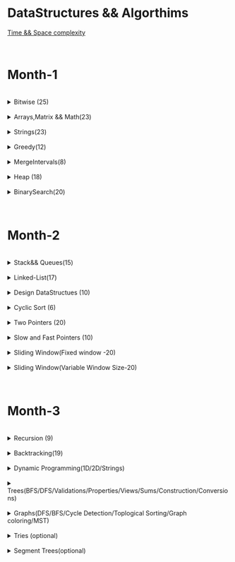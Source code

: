 DataStructures && Algorthims
============================

[Time && Space complexity](https://flexiple.com/algorithms/big-o-notation-cheat-sheet/)


<br>

<h1>Month-1</h1>


<br>
<details>
<Summary>Bitwise (25)</Summary>

S.No. | Question Name | Java Solution |
------|---------------|---------------|
1 | [Check if ith bit set or not](https://practice.geeksforgeeks.org/problems/check-whether-k-th-bit-is-set-or-not-1587115620/1) |[JAVA](./src/main/java/Bitwise/BitSetOrNot.java)|
2 | [Number of 1 bits](https://leetcode.com/problems/number-of-1-bits/) |[JAVA](./src/main/java/Bitwise/NumberOfSetBits.java)|
3 | [Counting Bits](https://leetcode.com/problems/counting-bits/) |[JAVA](./src/main/java/Bitwise/CountingBits.java)|
4 | [Reverse Bits](https://leetcode.com/problems/reverse-bits/) |[JAVA](./src/main/java/Bitwise/ReverseBits.java)|
5 | [say N is odd/even](https://practice.geeksforgeeks.org/problems/odd-or-even3618/1) |[JAVA](./src/main/java/Bitwise/EvenOrOdd.java)|
6 | [Swap all odd and even bits](https://practice.geeksforgeeks.org/problems/swap-all-odd-and-even-bits-1587115621/1) |[JAVA](./src/main/java/Bitwise/PowerSet.java)|
7 | [Longest Consecutive 1’s)](https://practice.geeksforgeeks.org/problems/longest-consecutive-1s-1587115620/1) |[JAVA](./src/main/java/Bitwise/PowerSet.java)|
8 | [Sparse Number](https://practice.geeksforgeeks.org/problems/number-is-sparse-or-not-1587115620/1) |[JAVA](./src/main/java/Bitwise/PowerSet.java)|
9 | [Extract/Set/Clear/Remove](https://www.geeksforgeeks.org/set-clear-and-toggle-a-given-bit-of-a-number-in-c/) |[JAVA](./src/main/java/Bitwise/)|
10 | [Check if a no is a power of 2](https://practice.geeksforgeeks.org/problems/power-of-2-1587115620/1) |[JAVA](./src/main/java/Bitwise/PowerOf2OrNot.java)|
11 | [Copy set bits in a range ](https://www.geeksforgeeks.org/copy-set-bits-in-a-range/) |[JAVA](https://www.geeksforgeeks.org/copy-set-bits-in-a-range)|
12 | [Complement of base 10 number ](https://leetcode.com/problems/complement-of-base-10-integer) |[JAVA](./src/main/java/Bitwise/DecimalToBinaryConversion.java)|
13 | [bit difference ](https://leetcode.com/problems/convert-a-number-to-hexadecimal/) |[JAVA](./src/main/java/Bitwise/DecimalToBinaryConversion.java)|
14 | [Print Xor of 1 to N and Range](https://practice.geeksforgeeks.org/problems/xor-of-a-given-range/1) |[JAVA](./src/main/java/Bitwise/XOR_Range.java)|
15 | [Bitwise AND of Numbers Range](https://leetcode.com/problems/bitwise-and-of-numbers-range/) |[JAVA](./src/main/java/Bitwise/BitwiseANDRange.java)|
16 | [Divide two integers ](https://leetcode.com/problems/divide-two-integers/) |[JAVA](./src/main/java/Bitwise/DecimalToBinaryConversion.java)|
17 | [square of no without using ](https://leetcode.com/problems/convert-a-number-to-hexadecimal/) |[JAVA](./src/main/java/Bitwise/DecimalToBinaryConversion.java)|
18 | [Decimal to Binary ](https://practice.geeksforgeeks.org/problems/decimal-to-binary-1587115620/1) |[JAVA](./src/main/java/Bitwise/DecimalToBinaryConversion.java)|
19 | [Binary to Decimal](https://practice.geeksforgeeks.org/problems/binary-number-to-decimal-number3525/1) |[JAVA](./src/main/java/Bitwise/BinaryToDecimalConversion.java)|
20 | [Convert a number to hexadecimal ](https://leetcode.com/problems/convert-a-number-to-hexadecimal/) |[JAVA](./src/main/java/Bitwise/DecimalToBinaryConversion.java)|
21 | [Add Binary](https://leetcode.com/problems/add-binary/) |[JAVA](./src/main/java/Bitwise/AddBinary.java)|
22 | [Sum of Two Integers](https://leetcode.com/problems/sum-of-two-integers/) |[JAVA](./src/main/java/Bitwise/SumOfTwoIntegers.java)|
23 | [Single Number](https://leetcode.com/problems/single-number/) |[JAVA](./src/main/java/Bitwise/SingleNumber_I.java)|
24 | [Single Number II](https://leetcode.com/problems/single-number-ii/) |[JAVA](./src/main/java/Bitwise/SingleNumber_I.java)|
25 | [Single Number III](https://leetcode.com/problems/single-number-iii) |[JAVA](./src/main/java/Bitwise/TwoUniqueNumbers.java)|
26 | [Swap 2 nos without using third variable](https://practice.geeksforgeeks.org/problems/swap-two-numbers3844/1) |[JAVA](./src/main/java/Bitwise/Swap2Numbers.java)|
27 | [Missing Numbers](https://leetcode.com/problems/missing-number/) |[JAVA](./src/main/java/Bitwise/MissingNumberXor.java)|
28 | [Subsets(power set)](https://practice.geeksforgeeks.org/problems/power-set4302/1) |[JAVA](./src/main/java/Bitwise/PowerSet.java)|
29 | [Maximum subset XOR](https://practice.geeksforgeeks.org/problems/maximum-subset-xor/1) |[JAVA](./src/main/java/Bitwise/PowerSet.java)|
</details>





<br>
<details>
<Summary>Arrays,Matrix && Math(23)</Summary>

S.No. | Question Name | Java Solution |
------|---------------|---------------|
1 | [Rotate Image](https://leetcode.com/problems/max-points-on-a-line/) |[JAVA]()|
2 | [Set Matrix to Zero](https://leetcode.com/problems/max-points-on-a-line/) |[JAVA]()|
3 | [Spiral Matrix I & II](https://leetcode.com/problems/max-points-on-a-line/) |[JAVA]()|
4 | [Game of Life](https://leetcode.com/problems/game-of-life/) |[JAVA]()|
5 | [Palindrome Number](https://leetcode.com/problems/palindrome-number/) |[JAVA]()|
6 | [Longest Palindrome](https://leetcode.com/problems/longest-palindrome/) |[JAVA]()|
7 | [Longest Consecutive sequence](https://leetcode.com/problems/longest-consecutive-sequence/) |[JAVA]()|
8 |[Product of Array-exceptSelf(PrefixSum)](https://leetcode.com/problems/product-of-array-except-self/) |[JAVA](./src/main/java/BinarySearch/)|
9 | [Majority Element I & II](https://leetcode.com/problems/majority-element/) |[JAVA]()|
10 | [Contains duplicate](https://leetcode.com/problems/contains-duplicate/) |[JAVA]()|
11 | [Plus One](https://leetcode.com/problems/plus-one/) |[JAVA]()|
12 | [Factorial Trailing Zeros](https://leetcode.com/problems/factorial-trailing-zeroes/) |[JAVA]()|
13 | [Max points on a line](https://leetcode.com/problems/max-points-on-a-line/) |[JAVA]()|
14 | [Fraction to recurring decimal](https://leetcode.com/problems/fraction-to-recurring-decimal/) |[JAVA]()|
15 | [Logger Rate Limiter](https://leetcode.com/problems/logger-rate-limiter/) |[JAVA]()|
16 | [Ugly Number - prime factors](https://leetcode.com/problems/ugly-number/) |[JAVA]()|
17 | [Count primes](https://leetcode.com/problems/count-primes/) |[JAVA]()|
18 | [GCD/LCM](https://leetcode.com/problems/logger-rate-limiter/) |[JAVA]()|
19 | [Pascals Triangle](https://leetcode.com/problems/pascals-triangle/) |[JAVA]()|
20 | [Integer to Roman](https://leetcode.com/problems/integer-to-roman/) |[JAVA]()|
21 | [Roman To Integer](https://leetcode.com/problems/roman-to-integer/) |[JAVA]()|
22 | [Excel sheet column title](https://leetcode.com/problems/roman-to-integer/) |[JAVA]()|
23 | [Excel Sheet column number](https://leetcode.com/problems/roman-to-integer/) |[JAVA]()|
</details>




<br>
<details>
<Summary>Strings(23)</Summary>

S.No. | Question Name | Java Solution |
------|---------------|---------------|
1 | [Valid Anagram](https://leetcode.com/problems/valid-anagram/) |[JAVA](./src/main/java/Strings/ValidAnagram.java)|
2 | [Group Anagrams](https://leetcode.com/problems/group-anagrams/) |[JAVA](./src/main/java/Strings/)|
3 | [Valid Palindrome](https://leetcode.com/problems/valid-palindrome/) |[JAVA](./src/main/java/Strings/ValidPalindrome.java)|
4 | [Valid Palindrome II](https://leetcode.com/problems/valid-palindrome-ii/) |[JAVA](./src/main/java/Strings/ValidPalindromeII.java)|
5 | [minimum-insertion-steps-to-make-a-string-palindrome](https://leetcode.com/problems/minimum-insertion-steps-to-make-a-string-palindrome) |[JAVA](./src/main/java/Strings/MinInsertions.java)|
6 | [longest-palindromic-substring](https://leetcode.com/problems/longest-palindromic-substring) |[JAVA](./src/main/java/Strings/LongestPalindromicSubstring.java)|
7 | [Isomorphic Strings](https://leetcode.com/problems/isomorphic-strings/) |[JAVA](./src/main/java/Strings/Isomorphic.java)|
8 | [Ransom Note](https://leetcode.com/problems/ransom-note/) |[JAVA](./src/main/java/Strings/RansomNote.java)|
9 | [Longest common prefix](https://leetcode.com/problems/longest-common-prefix/) |[JAVA](./src/main/java/Strings/LongestCommonPrefix.java)|
10 | [Zig Zag conversion](https://leetcode.com/problems/zigzag-conversion/) |[JAVA](./src/main/java/Strings/ZigZagConversion.java)|
11 | [Length of Last Word](https://leetcode.com/problems/length-of-last-word/) |[JAVA](./src/main/java/Strings/LengthOfLastWord.java)|
12 | [Reverse words in a string](https://leetcode.com/problems/reverse-words-in-a-string/) |[JAVA](./src/main/java/Strings/ReverseWordsInAString.java)|
13 | [Compare version numbers](https://leetcode.com/problems/compare-version-numbers/) |[JAVA](./src/main/java/Strings/CompareVersionNumbers.java)|
14 | [Validate IP Address](https://leetcode.com/problems/validate-ip-address) |[JAVA](./src/main/java/Strings/ValidateIPAddress.java)|
15 | [Count and Say](https://leetcode.com/problems/count-and-say/) |[JAVA](./src/main/java/Strings/CountAndSay.java)|
16 | [Encode & Decode Strings](https://leetcode.com/problems/encode-and-decode-strings/) |[JAVA](./src/main/java/Strings/EncodeAndDecodeStrings.java)|
17 | [Text Justification](https://leetcode.com/problems/text-justification/) |[JAVA](./src/main/java/Strings/TextJustification.java)|
18 | [Find the index of the first occurence in a string(atoI - kmp)](https://leetcode.com/problems/find-the-index-of-the-first-occurrence-in-a-string/) |[JAVA](./src/main/java/Strings/AtoIKMP.java)|
19 | [String Compression](https://leetcode.com/problems/string-compression) |[JAVA](./src/main/java/Strings/TextJustification.java)|
20 | [Kids with greatest number of candies](https://leetcode.com/problems/kids-with-the-greatest-number-of-candies) |[JAVA](./src/main/java/Strings/TextJustification.java)|
21 | [Can place flowers](https://leetcode.com/problems/can-place-flowers) |[JAVA](./src/main/java/Strings/TextJustification.java)|
22 | [GCD of strings](https://leetcode.com/problems/greatest-common-divisor-of-strings) |[JAVA](./src/main/java/Strings/TextJustification.java)|
23 | [Reverse words in a String](https://leetcode.com/problems/reverse-words-in-a-string/) |[JAVA](./src/main/java/TwoPointers/ReverseWordsInAString.java)|
</details>









<br>
<details>
<Summary>Greedy(12)</Summary>

S.No. | Question Name | Java Solution |
------|---------------|---------------|
1 |[Largest-Number](https://leetcode.com/problems/largest-number/) |[JAVA](./src/main/java/Greedy/LargestFromArray.java)|
2 |[Gas Station](https://leetcode.com/problems/gas-station/) |[JAVA](./src/main/java/Greedy/GasStationOrCircularTour.java)|
3 |[Boats to save people](https://leetcode.com/problems/boats-to-save-people/) |[JAVA](./src/main/java/Greedy/MinimumNoOfBoatsToSavePeople.java)|
4 |[Minimum platforms](https://practice.geeksforgeeks.org/problems/minimum-platforms-1587115620/1) |[JAVA](./src/main/java/Greedy/MinimumNoOfPlatformsRequired.java)|
5 |[Minimum no of refueling shops](https://leetcode.com/problems/minimum-number-of-refueling-stops/) |[JAVA](./src/main/java/Greedy/MinimumNoOfRefuelingStops.java)|
6 |[Jump Game](https://leetcode.com/problems/jump-game/) |[JAVA](./src/main/java/Greedy/JumpGame.java)|
7 |[Two-City-scheduling](https://leetcode.com/problems/two-city-scheduling/) |[JAVA](./src/main/java/Greedy/TwoCitySchedulingInterview.java)|
8 |[Find the celebrity](https://www.youtube.com/watch?v=LZJBZEnoYLQ) |[JAVA](./src/main/java/Greedy/FindTheCelebrity.java)|
9 |[distribute-candies](https://leetcode.com/problems/distribute-candies/) |[JAVA](./src/main/java/Greedy/DistributeCandies.java)|
10 |[increasing-triplet-subsequence](https://leetcode.com/problems/increasing-triplet-subsequence/) |[JAVA](./src/main/java/Greedy/IncreasingTripletSubsequence.java)|
11 |[Candy](https://leetcode.com/problems/candy/) |[JAVA]()|
12 |[Car Pooling](https://leetcode.com/problems/car-pooling/) |[JAVA]()|
</details>






</details>
<br>
<details>
<Summary>MergeIntervals(8)</Summary>

S.No. | Question Name | Java Solution |
------|---------------|---------------|
1 |[mergeInterval](https://leetcode.com/problems/merge-intervals/) |[JAVA](./src/main/java/mergeIntervals/)|
2 |[InsertInterval](https://leetcode.com/problems/insert-interval/) |[JAVA](./src/main/java/mergeIntervals/)|
3 |[Interval List Intersections](https://leetcode.com/problems/interval-list-intersections/) |[JAVA](./src/main/java/mergeIntervals/)|
4 |[Meeting rooms I&II](https://leetcode.com/problems/meeting-rooms-ii/) |[JAVA](./src/main/java/mergeIntervals/)|
5 |[Employee free time](https://leetcode.com/problems/employee-free-time/) |[JAVA](./src/main/java/mergeIntervals/)|
6 |[Summary Ranges](https://leetcode.com/problems/summary-ranges/) |[JAVA](./src/main/java/mergeIntervals/)|
7 |[Non-overlapping intervals](https://leetcode.com/problems/non-overlapping-intervals/) |[JAVA](./src/main/java/mergeIntervals/)|
8 |[Minimum no of arrows to burst ballons](https://leetcode.com/problems/minimum-number-of-arrows-to-burst-balloons/) |[JAVA](./src/main/java/mergeIntervals/)|
</details>





</details>
<br>
<details>
<Summary>Heap (18)</Summary>

S.No. | Question Name | Java Solution |
------|---------------|---------------|
1 | [Kth Largest element in an array](https://leetcode.com/problems/kth-largest-element-in-an-array/) |[JAVA](./src/main/java/heaps/)|
2 | [Find median from data stream](https://leetcode.com/problems/find-median-from-data-stream/) |[JAVA](./src/main/java/TwoPointers/)|
3 | [Kth Largest Element in a Stream](https://leetcode.com/problems/merge-k-sorted-lists) |[JAVA](./src/main/java/TwoPointers/)|
4 | [Sliding Window Median](https://leetcode.com/problems/merge-k-sorted-lists) |[JAVA](./src/main/java/TwoPointers/)|
5 | [Top k Frequent words](https://leetcode.com/problems/k-closest-points-to-origin/) |[JAVA](./src/main/java/TwoPointers/)|
6 | [Top k Frequent Elements](https://leetcode.com/problems/top-k-frequent-words/) |[JAVA](./src/main/java/TwoPointers/)|
7 | [Sort Characters By Frequency](https://leetcode.com/problems/find-k-closest-elements/) |[JAVA](./src/main/java/TwoPointers/)|
8 | [Merge k sorted lists](https://leetcode.com/problems/merge-k-sorted-lists) |[JAVA](./src/main/java/TwoPointers/)|
9 | [Ugly Number II](https://leetcode.com/problems/top-k-frequent-elements/)|[JAVA](./src/main/java/heaps/)|
10 | [Minimum Cost to Hire K workers](https://leetcode.com/problems/car-pooling) |[JAVA](./src/main/java/TwoPointers/)|
11 | [Minimum Cost to Connect sticks](https://leetcode.com/problems/car-pooling) |[JAVA](./src/main/java/TwoPointers/)|
12 | [Rearrange String k Distance Apart](https://leetcode.com/problems/reorganize-string/) |[JAVA](./src/main/java/TwoPointers/)|
13 | [Task Scheduler](https://leetcode.com/problems/find-median-from-data-stream/) |[JAVA](./src/main/java/TwoPointers/)|
14 | [Reoragnize String](https://leetcode.com/problems/find-median-from-data-stream/) |[JAVA](./src/main/java/TwoPointers/)|
15 | [K Closest Points to Origin](https://leetcode.com/problems/car-pooling) |[JAVA](./src/main/java/TwoPointers/)|
16 | [Find the Kth Smallest Sum of a Matrix with sorted rows](https://leetcode.com/problems/k-closest-points-to-origin/) |[JAVA](./src/main/java/TwoPointers/)|
17 | [Find K pairs with smallest sums](https://leetcode.com/problems/car-pooling) |[JAVA](./src/main/java/TwoPointers/)|
18 | [IPO](https://leetcode.com/problems/car-pooling) |[JAVA](./src/main/java/TwoPointers/)|
</details>




</details>
<br>
<details>
<Summary>BinarySearch(20)</Summary>

S.No. | Question Name | Java Solution |
------|---------------|---------------|
1 |[Binary Search](https://leetcode.com/problems/binary-search/) |[JAVA](./src/main/java/BinarySearch/BinarySearch.java)|
1 |[Lower and Upper Bound](https://leetcode.com/problems/binary-search/) |[JAVA](./src/main/java/BinarySearch/LowerAndUpperBound.java)|
1 |[Search for insert position](https://leetcode.com/problems/binary-search/) |[JAVA](./src/main/java/BinarySearch/)|
1 |[Floor and Ceil in a sorted Array](https://takeuforward.org/arrays/floor-and-ceil-in-sorted-array/) |[JAVA](./src/main/java/BinarySearch/FloorAndCeil.java)|
2 |[Find the first and Last occurences of a given number in sorted ](https://leetcode.com/problems/find-first-and-last-position-of-element-in-sorted-array/) |[JAVA](./src/main/java/BinarySearch/FindTheFirstAndLastCountOccurences.java)|
2 |[Count occurences of a given number in a sorted array](https://leetcode.com/problems/binary-search/) |[JAVA](./src/main/java/BinarySearch/FindTheFirstAndLastCountOccurences.java)|
3 |[Search in a rotated sorted array I](https://leetcode.com/problems/search-in-rotated-sorted-array) |[JAVA](./src/main/java/BinarySearch/SearchInASortedRotatedMatrix.java)|
3 |[Search in a rotated sorted array II - duplicates](https://leetcode.com/problems/search-in-rotated-sorted-array-ii) |[JAVA](./src/main/java/BinarySearch/SearchInASortedRotatedMatrix.java)|
4 |[minimum in a rotated sorted array](https://leetcode.com/problems/find-minimum-in-rotated-sorted-array/) |[JAVA](./src/main/java/BinarySearch/FindMinimum.java)|
5 |[Single element in a sorted array](https://leetcode.com/problems/single-element-in-a-sorted-array/) |[JAVA](./src/main/java/BinarySearch/SingleElementInSortedArray.java)|
6 |[Median of two sorted arrays](https://leetcode.com/problems/median-of-two-sorted-arrays) |[JAVA](./src/main/java/BinarySearch/MedianOfTwoSortedArrays.java)|
7 |[Peak Index in a mountain array](https://leetcode.com/problems/peak-index-in-a-mountain-array/) |[JAVA](./src/main/java/BinarySearch/PeakIndexInMountainArray.java)|
8 |[Find the peak element](https://leetcode.com/problems/find-peak-element) |[JAVA](./src/main/java/BinarySearch/FindAPeakElementIN_1DMatrix.java)|
9 |[Find the peak element 2D Matrix](https://leetcode.com/problems/find-a-peak-element-ii/) |[JAVA](./src/main/java/BinarySearch/FindThePeakElementInA2DMatrix.java)|
10 |[Search in a 2D matrix I](https://leetcode.com/problems/search-a-2d-matrix/) |[JAVA](./src/main/java/BinarySearch/SearchInA2DMatrix_I.java)|
10 |[Search in a 2D Matrix II](https://leetcode.com/problems/search-a-2d-matrix/) |[JAVA](./src/main/java/BinarySearch/SearchInA2DMatrix_II.java)|
11 |[Matrix median](https://practice.geeksforgeeks.org/problems/median-in-a-row-wise-sorted-matrix1527/1) |[JAVA](./src/main/java/BinarySearch/MatrixMedian.java)|
12 |[Kth smallest element in a sorted matrix](https://leetcode.com/problems/kth-smallest-element-in-a-sorted-matrix/) |[JAVA](./src/main/java/BinarySearch/MatrixMedian.java)|
13 |[Kth missing positive number](https://takeuforward.org/arrays/kth-missing-positive-number/) |[JAVA](./src/main/java/BinarySearch/)|
14 |[Find the smallest divisor given a threshold](find-the-smallest-divisor-given-a-threshold) |[JAVA](./src/main/java/BinarySearch/SmallestDivisor.java)|
15 |[Kth element of 2 sorted arrays](https://www.codingninjas.com/studio/problems/k-th-element-of-2-sorted-array_1164159?utm_source=striver&utm_medium=website&utm_campaign=a_zcoursetuf) |[JAVA](./src/main/java/BinarySearch/KthElementOf2Sorted.java)|
16 |[Find the sqrt of a integer](https://leetcode.com/problems/sqrtx/) |[JAVA](./src/main/java/BinarySearch/SqrtOfNumber.java)|
17 |[Find the Nith root of a integer](https://www.codingninjas.com/studio/problems/nth-root-of-m_1062679?utm_source=striver&utm_medium=website&utm_campaign=a_zcoursetuf) |[JAVA](./src/main/java/BinarySearch/NthRootOfInteger.java)|
18 |[Koko eating bananas](https://leetcode.com/problems/koko-eating-bananas/) |[JAVA](./src/main/java/BinarySearch/KokoEatingBananas.java.java)|
19 |[Minimum days to make m bouquets](https://leetcode.com/problems/minimum-number-of-days-to-make-m-bouquets/) |[JAVA](./src/main/java/BinarySearch/MinimumBouquets.java)|
20 |[Least Capacity to ship packages in m days](https://leetcode.com/problems/capacity-to-ship-packages-within-d-days/) |[JAVA](./src/main/java/BinarySearch/CapacityToShip.java)|
21 |[Allocate cows to stalls with max possible distance](https://www.codingninjas.com/studio/problems/aggressive-cows_1082559) |[JAVA](./src/main/java/BinarySearch/AggresiveCows.java)|
21 |[Minimum no of pages allocation](https://www.codingninjas.com/studio/problems/allocate-books_1090540?utm_source=youtube&utm_medium=affiliate&utm_campaign=codestudio_Striver_BinarySeries) |[JAVA](./src/main/java/BinarySearch/AllocateBooksToStudents.java)|
21 |[Painters partition](https://www.codingninjas.com/studio/problems/painter-s-partition-problem_1089557?utm_source=striver&utm_medium=website&utm_campaign=a_zcoursetuf) |[JAVA](./src/main/java/BinarySearch/PaintersPartition.java)|
21 |[split-array-largest-sum](https://leetcode.com/problems/split-array-largest-sum/) |[JAVA](./src/main/java/BinarySearch/SplitArrayLargestSum.java)|
21 |[Minimize the max distance to gas station](https://leetcode.com/problems/minimize-max-distance-to-gas-station/) |[JAVA](https://leetcode.ca/2018-01-12-774-Minimize-Max-Distance-to-Gas-Station/)|
21 |[H-Index I && II](https://leetcode.com/problems/h-index-ii/) |[JAVA](./src/main/java/BinarySearch/HIndex_II.java)|
21 |[Heaters](https://leetcode.com/problems/heaters/) |[JAVA](./src/main/java/BinarySearch/Heaters.java)|
</details>


















<br>
<br>

<h1>Month-2</h1>



</details>
<br>
<details>
<Summary>Stack&& Queues(15)</Summary>

S.No. | Question Name | Java Solution |
------|---------------|---------------|
1 | [NextGreaterElement(Right)]() |[JAVA](./src/main/java/Stack/)|
1 | [PreviousGreaterElement(NGE-Left) ]() |[JAVA](./src/main/java/Stack/)|
1 | [NextSmallerElement(Right)]() |[JAVA](./src/main/java/Stack/)|
1 | [PreviousSmallerElement(NSE-Left)]() |[JAVA](./src/main/java/Stack/)|
1 | [Next Greater Element I/II/III]() |[JAVA](./src/main/java/Stack/)|
1 | [Daily Temperatures(next greater element)]() |[JAVA](./src/main/java/Stack/)|
2 | [Online Stock span](https://leetcode.com/problems/online-stock-span/) |[JAVA](./src/main/java/Stack/)|
2 | [Stack span ](https://practice.geeksforgeeks.org/problems/stock-span-problem-1587115621/1) |[JAVA](./src/main/java/Stack/)|
2 | [Largest Rectangle in a histogram(NSE&PSE)](https://leetcode.com/problems/largest-rectangle-in-histogram/) |[JAVA](./src/main/java/Stack/)|
3 | [Remove K digits]() |[JAVA](./src/main/java/Stack/)|
4 | [132 Pattern]() |[JAVA](./src/main/java/Stack/)|
5 | [Valid Parentheses]() |[JAVA](./src/main/java/Stack/)|
6 | [Redudant braces]() |[JAVA](./src/main/java/Stack/)|
7 | [Simplify Path](https://leetcode.com/problems/simplify-path/) |[JAVA](./src/main/java/Stack/)|
8 | [Basic calculator I,II,III](https://leetcode.com/problems/basic-calculator/) |[JAVA](./src/main/java/Stack/)|
9 | [Evaluate Reverse Polish Notation](https://leetcode.com/problems/evaluate-reverse-polish-notation/) |[JAVA](./src/main/java/Stack/)|
10 | [Sort stack](https://practice.geeksforgeeks.org/problems/sort-a-stack/1) |[JAVA](./src/main/java/Stack/)|
11 | [Maximum frequency stack](https://leetcode.com/problems/maximum-frequency-stack/) |[JAVA](./src/main/java/Stack/)|
12 | [Min Stack](https://leetcode.com/problems/min-stack/) |[JAVA](./src/main/java/Stack/)|
13 | [First Non Repeating character in a stream]() |[JAVA](./src/main/java/Stack/)|
14 | [remove-all-adjacent-duplicates-in-string I,II](https://leetcode.com/problems/remove-all-adjacent-duplicates-in-string-ii/) |[JAVA](./src/main/java/Stack/)|
15 | [Asteroid collison](https://leetcode.com/problems/asteroid-collision/) |[JAVA](./src/main/java/Stack/)|
</details>



</details>
<br>
<details>
<Summary>Linked-List(17)</Summary>

S.No. | Question Name | Java Solution |
------|---------------|---------------|
1 | [Reverse LinkedLists](https://leetcode.com/problems/reverse-linked-list/) |[JAVA](./src/main/java/LinkedList/ReverseLinkedList.java)|
1 | [Reverse LinkedLists II](https://leetcode.com/problems/reverse-linked-list-ii/)|[JAVA](./src/main/java/LinkedList/ReverseLinkedListII.java)|
1 | [Reverse nodes in k pair](https://leetcode.com/problems/reverse-nodes-in-k-group/) |[JAVA](./src/main/java/LinkedList/ReverseLinkedListsInKGroup.java)|
1 | [Reverse nodes in even length groups](https://leetcode.com/problems/reverse-nodes-in-even-length-groups/) |[JAVA](./src/main/java/LinkedList/ReverseLinkedListEvenGroup.java)|
2 | [Swapping nodes in pair](https://leetcode.com/problems/swap-nodes-in-pairs/) |[JAVA](./src/main/java/LinkedList/SwapNodesInPair.java)|
2 | [Odd-even linked list](https://leetcode.com/problems/odd-even-linked-list/) |[JAVA](./src/main/java/LinkedList/OddEvenLinkedList.java)|
3 | [Reorder List](https://leetcode.com/problems/reorder-list/) |[JAVA](./src/main/java/LinkedList/ReorderList.java)
4 | [Rotate List](https://leetcode.com/problems/rotate-list/) |[JAVA](./src/main/java/LinkedList/RotateList.java)|
5 | [copyList with random pointer](https://leetcode.com/problems/copy-list-with-random-pointer/) |[JAVA](./src/main/java/LinkedList/CopyListWithRandomPointer.java)|
6 | [Remove duplicates](https://leetcode.com/problems/remove-duplicates-from-sorted-list/) |[JAVA](./src/main/java/LinkedList/RemoveDuplicate.java)|
8 | [Add two numbers](https://leetcode.com/problems/add-two-numbers/) |[JAVA](./src/main/java/LinkedList/AddTwoNumbers.java)|
9 | [Maximum Twin sum of a linked list](https://leetcode.com/problems/merge-in-between-linked-lists/) |[JAVA](./src/main/java/LinkedList/MaximumTwinSumOfLinkedList.java)|
10 | [Merge in between linked lists](https://leetcode.com/problems/merge-in-between-linked-lists/) |[JAVA](./src/main/java/LinkedList/MergeInBetween.java)|
11 | [Merge two sorted lists](https://leetcode.com/problems/merge-two-sorted-lists/) |[JAVA](./src/main/java/LinkedList/MergeTwoSortedLists.java)|
12 | [Intersection of two linked lists](https://leetcode.com/problems/merge-in-between-linked-lists/) |[JAVA](./src/main/java/LinkedList/IntersectionOfTwoLists.java)|
13 | [flatten-binary-tree-to-linked-list](https://leetcode.com/problems/flatten-binary-tree-to-linked-list/) |[JAVA](./src/main/java/LinkedList/FlattenBinaryTree.java)|
14 | [Convert Linked list to binary tree](https://leetcode.com/problems/merge-in-between-linked-lists/) |[JAVA](./src/main/java/LinkedList/)|
15 | [Convert sorted linked list to binary search tree](https://leetcode.com/problems/convert-sorted-list-to-binary-search-tree/) |[JAVA](./src/main/java/LinkedList/SortedListToBST.java)|
16 | [convert binary no to linked list no](https://leetcode.com/problems/convert-binary-number-in-a-linked-list-to-integer/) |[JAVA](./src/main/java/LinkedList/)|
17 | [Sort List](https://leetcode.com/problems/sort-list/) |[JAVA](./src/main/java/LinkedList/SortList.java)|
18 | [Partition List](https://leetcode.com/problems/partition-list/) |[JAVA](./src/main/java/LinkedList/PartitionList.java)|
</details>






<br>
<details>
<Summary>Design DataStructues (10) </Summary>
 
 S.No. | Question Name | Java Solution |
 ------|---------------|---------------|
 1 |[LRU Cache](https://leetcode.com/problems/lru-cache/) |[JAVA]()|
 2 |[LFU Cache](https://leetcode.com/problems/lfu-cache/) |[JAVA]()|
 3 |[Design Browser Histroy](https://leetcode.com/problems/design-browser-history/) |[JAVA]()|
 4 |[Design Parking System](https://leetcode.com/problems/design-parking-system/) |[JAVA]()|
 5 |[Design Underground System](https://leetcode.com/problems/design-underground-system/) |[JAVA]()|
 6 |[All O(1) data Structures](https://leetcode.com/problems/all-oone-data-structure/) |[JAVA]()|
 7 |[Design Twitter](https://leetcode.com/problems/design-twitter/) |[JAVA]()|
 8 |[Tweets Count per Second](https://leetcode.com/problems/tweet-counts-per-frequency/) |[JAVA]()|
 9 |[insert - Delete-getRandom - O(1)](https://leetcode.com/problems/insert-delete-getrandom-o1/) |[JAVA]()|
 10 |[Design hashMap](https://leetcode.com/problems/design-hashmap/) |[JAVA]()|
</details>







</details>
<br>
<details>
<Summary>Cyclic Sort (6)</Summary>

S.No. | Question Name | Java Solution |
------|---------------|---------------|
1 |[Missing Number](https://leetcode.com/problems/missing-number/) |[JAVA](./src/main/java/CyclicSort/MissingNumber.java)|
2 |[Find all numbers disappeard in the array](https://leetcode.com/problems/find-all-numbers-disappeared-in-an-array/) |[JAVA](./src/main/java/CyclicSort/FindAllMissingNumbersInArray.java)|
3 |[FInd the duplicate number](https://leetcode.com/problems/find-the-duplicate-number/)|[JAVA](./src/main/java/CyclicSort/FindTheDuplicateNumber.java)|
4 |[Find all duplicates in an array](https://leetcode.com/problems/find-all-duplicates-in-an-array/) |[JAVA](./src/main/java/CyclicSort/FillAllDuplicatesInArray.java)|
5 |[Set mismatch](https://leetcode.com/problems/set-mismatch/) |[JAVA](./src/main/java/CyclicSort/SetMismatch.java)|
6 |[First missing positive number](https://leetcode.com/problems/first-missing-positive/)|[JAVA](./src/main/java/CyclicSort/FirstMissingPositive.java)|
</details>






<br>
<details>
<Summary>Two Pointers (20)</Summary>

S.No. | Question Name | Java Solution |
------|---------------|---------------|
1 | [partition-labels](https://leetcode.com/problems/partition-labels/) |[JAVA](./src/main/java/TwoPointers/PartitionLabels.java)|
2 | [trapping-rain-water](https://leetcode.com/problems/trapping-rain-water/)|[JAVA](./src/main/java/TwoPointers/TrappingRainWater.java)|
3 | [Trapping-rain-water-II](https://leetcode.com/problems/trapping-rain-water-ii/) |[JAVA](./src/main/java/TwoPointers/)|
4 | [container-with-most-water](https://leetcode.com/problems/container-with-most-water/) |[JAVA](./src/main/java/TwoPointers/ContainerWithMostWater.java)|
5 | [Valid Triangle](https://leetcode.com/problems/valid-triangle-number/) |[JAVA](./src/main/java/TwoPointers/ValidTriangle.java)|
6 | [k-diff-pairs-in-an-array](https://leetcode.com/problems/k-diff-pairs-in-an-array/) |[JAVA](./src/main/java/TwoPointers/FindKDiffPairs.java)|
7 | [Two Sum](https://leetcode.com/problems/two-sum/) |[JAVA](./src/main/java/TwoPointers/TwoSum_I.java)|
8 | [Two Sum II - Input Array sorted](https://leetcode.com/problems/two-sum-ii-input-array-is-sorted/) |[JAVA](./src/main/java/TwoPointers/TwoSum_II.java)|
9 | [3 Sum](https://leetcode.com/problems/3sum/) |[JAVA](./src/main/java/TwoPointers/ThreeSum.java)|
10 | [3 Sum closest](https://leetcode.com/problems/3sum-closest/) |[JAVA](./src/main/java/TwoPointers/ThreeSumClosest.java)|
11 | [4 Sum](https://leetcode.com/problems/4sum/) |[JAVA](./src/main/java/TwoPointers/FourSum.java)|
12 | [4 Sum II](https://leetcode.com/problems/4sum-ii/) |[JAVA](./src/main/java/TwoPointers/FourSum_II.java)|
13 | [move-zeroes](https://leetcode.com/problems/move-zeroes/) |[JAVA](./src/main/java/TwoPointers/MoveZeros.java)|
14 | [sort-colors](https://leetcode.com/problems/sort-colors/) |[JAVA](./src/main/java/TwoPointers/SortColors.java)|
15 | [max-consecutive-ones](https://leetcode.com/problems/max-consecutive-ones/) |[JAVA](./src/main/java/TwoPointers/MaxConsecutiveOnes.java)|
16 | [Remove Element](https://leetcode.com/problems/remove-element/) |[JAVA](./src/main/java/TwoPointers/RemoveElement.java)|
17 | [remove-duplicates-from-sorted-array/](https://leetcode.com/problems/remove-duplicates-from-sorted-array/) |[JAVA](./src/main/java/TwoPointers/RemoveDuplicatesFromSortedArrayIAndII.java)|
18 | [remove-duplicates-from-sorted-array II/](https://leetcode.com/problems/remove-duplicates-from-sorted-array-ii/) |[JAVA](./src/main/java/TwoPointers/RemoveDuplicatesFromSortedArrayIAndII.java)|
19 | [Remove-nth-node-from-end-of-list]( https://leetcode.com/problems/remove-nth-node-from-end-of-list) |[JAVA](./src/main/java/TwoPointers/RemoveNthNodeFromEndOfList.java)|
20 | [merge-sorted-array](https://leetcode.com/problems/merge-sorted-array/) |[JAVA](./src/main/java/TwoPointers/MergeSortedArray.java)|





</details>
<br>
<details>
<Summary>Slow and Fast Pointers (10)</Summary>

S.No. | Question Name | Java Solution |
------|---------------|---------------|
1 | [Middle of the LinkedList](https://leetcode.com/problems/middle-of-the-linked-list/) |[JAVA](./src/main/java/FastAndSlowPointers/MiddleOfTheLinkedList.java)|
2 | [Linked List cycle](https://leetcode.com/problems/linked-list-cycle/) |[JAVA](./src/main/java/FastAndSlowPointers/LinkedListCycle.java)|
2 | [Linked List cycle II](https://leetcode.com/problems/linked-list-cycle/) |[JAVA](./src/main/java/FastAndSlowPointers/LinkedListCycle_II.java)|
3 | [Circular Array Loop](https://leetcode.com/problems/circular-array-loop/) |[JAVA](./src/main/java/FastAndSlowPointers/CircularArrayLoop.java)|
4 | [Palindrome LinkedList](https://leetcode.com/problems/palindrome-linked-list/) |[JAVA](./src/main/java/FastAndSlowPointers/PalindromeLinkedList.java)|
5 | [Happy Number](https://leetcode.com/problems/happy-number/) |[JAVA](./src/main/java/FastAndSlowPointers/HappyNumber.java)|
6 | [Find the duplicate Number](https://leetcode.com/problems/find-the-duplicate-number/description/) |[JAVA](./src/main/java/FastAndSlowPointers/FindTheDuplicateNumber.java)|
7 | [Swapping nodes Linked List](https://leetcode.com/problems/swap-nodes-in-pairs/) |[JAVA](./src/main/java/LinkedList/)|
8 | [Remove/Delete Nth node from end of list](https://leetcode.com/problems/remove-nth-node-from-end-of-list/) |[JAVA](./src/main/java/LinkedList/)|
9 | [Delete Node in a Linked Lists](https://leetcode.com/problems/delete-node-in-a-linked-list/) |[JAVA](./src/main/java/LinkedList/)|
10 | [Delete Middle Node of Linked List](https://leetcode.com/problems/delete-the-middle-node-of-a-linked-list/) |[JAVA](./src/main/java/LinkedList/)|
</details>




</details>
<br>
<details>
<Summary>Sliding Window(Fixed window -20)</Summary>

S.No. | Question Name | Java Solution |
------|---------------|---------------|
1 |[substrings of size 3 with distinct characters](https://leetcode.com/problems/substrings-of-size-three-with-distinct-characters/)|[JAVA]()|
2 |[Contains duplicates II](https://leetcode.com/problems/contains-duplicate-ii/)|[JAVA](./src/main/java/SlidingWindow_Fixed/ContainsDuplicate_II.java)|
3 |[Maximum-average-subarray-I](https://leetcode.com/problems/maximum-average-subarray-i/)|[JAVA](./src/main/java/SlidingWindow_Fixed/Maximum_average_subarray_I.java)|
4 |[DietPlanPerformance ](http://lixinchengdu.github.io/algorithmbook/leetcode/diet-plan-performance.html)|[JAVA](./src/main/java/SlidingWindow_Fixed/DietPlanPerformance.java)|
5 |[Find the K-Beauty of a Number](https://leetcode.com/problems/find-the-k-beauty-of-a-number/)|[JAVA](./src/main/java/SlidingWindow_Fixed/FindTheKBeautyOFANumber.java)|
7 |[Repeated DNA Sequences](https://leetcode.com/problems/repeated-dna-sequences/)|[JAVA](./src/main/java/SlidingWindow_Fixed/RepeatedDNASequences.java)|
8 |[Find all anagrams in a string](https://leetcode.com/problems/find-all-anagrams-in-a-string/)|[JAVA](./src/main/java/SlidingWindow_Fixed/FindAllAnagaramsInAString.java)|
9 |[Permutations In a String](https://leetcode.com/problems/permutation-in-string/)|[JAVA](./src/main/java/SlidingWindow_Fixed/PermutationInAString.java)|
10 |[Sliding Window Maximum](https://leetcode.com/problems/sliding-window-maximum/) |[JAVA](./src/main/java/SlidingWindow_Fixed/SlidingWindowMaximum.java)|
11 |[Minimum Window Substring](https://leetcode.com/problems/minimum-window-substring/) |[JAVA](./src/main/java/SlidingWindow_Fixed/MinimumWindowSubstring.java)|
12 |[Sliding Window Maximum](https://leetcode.com/problems/sliding-window-maximum/)|[JAVA](./src/main/java/SlidingWindow_Fixed/SlidingWindowMaximum.java)|
13 |[Fruits into baskets(below 3 are same)](https://leetcode.com/problems/fruit-into-baskets/) |[JAVA](./src/main/java/SlidingWindow_Fixed/FruitsIntoBasket.java)| |
14 |[Longest Substring with almost K distinct characters](https://www.lintcode.com/problem/386/) |[JAVA]()|
15 |[Longest Substring with almost 2 distinct characters](https://www.lintcode.com/problem/928/)|[JAVA]()|
16 |[Subarrays with K different Integers](https://leetcode.com/problems/subarrays-with-k-different-integers/)|[JAVA]()|
17 |[Longest Substring without Repeating characters](https://leetcode.com/problems/longest-substring-without-repeating-characters/)|[JAVA]()|
18 |[Longest Substring with atleast k repeating characters](https://leetcode.com/problems/longest-substring-with-at-least-k-repeating-characters/)|[JAVA]()|
19 |[Longest Repeating Character Replacement](https://leetcode.com/problems/longest-repeating-character-replacement/)|[JAVA]()|
20 |[Count Occurences of Anagram](https://www.geeksforgeeks.org/count-occurrences-of-anagrams/)|[JAVA]()|
</details>




</details>
<br>
<details>
<Summary>Sliding Window(Variable Window Size-20)</Summary>

S.No. | Question Name | Java Solution |
------|---------------|---------------|
1 |[Subarrays-Product-LessThan-K](https://leetcode.com/problems/subarray-product-less-than-k/)|[JAVA](./src/main/java/SlidingWindow_Variable/Subarray_Product_LessThan_K.java)|
2 |[Subarrays-Sum-Equals-K](https://leetcode.com/problems/subarray-product-less-than-k/)|[JAVA](./src/main/java/SlidingWindow_Variable/Subarray_Sum_Equals_K.java)|
3 |[Maximum Size subarray sum equals K](https://www.lintcode.com/problem/911)|[JAVA](./src/main/java/SlidingWindow_Variable/MaximumSizeSubArraySumEqualsToK.java)|
4 |[Minimum Size subarray sum greaterThan Equals K](https://leetcode.com/problems/minimum-size-subarray-sum)|[JAVA](./src/main/java/SlidingWindow_Variable/MinimumSize_SubarraySum_GreaterThanEquals_K.java)|
5 |[MaximumConsecutiveOnes-III](https://leetcode.com/problems/max-consecutive-ones-iii)|[JAVA](./src/main/java/SlidingWindow_Variable/MaxConsecutiveOnes_III.java)|
6 |[Grumpy Bookstore Owner](https://leetcode.com/problems/grumpy-bookstore-owner)|[JAVA](./src/main/java/SlidingWindow_Variable/GrumpyBookStoreOwner.java)|
7 |[longest-repeating-character-replacement](https://leetcode.com/problems/longest-repeating-character-replacement)|[JAVA](./src/main/java/SlidingWindow_Variable/GrumpyBookStoreOwner.java)|
8 |[longest-substring-without-repeating-characters](https://leetcode.com/problems/longest-substring-without-repeating-characters/)|[JAVA](./src/main/java/SlidingWindow_Variable/LongestSubstringWithoutRepeatingCharacters.java)|
9 |[Sliding-Window-Median](https://leetcode.com/problems/sliding-window-median/)|[JAVA](./src/main/java/SlidingWindow_Variable/Sliding_Window_Median.java)|
10 |[longest-continuous-subarray-with-absolute-diff-less-than-or-equal-to-limit](https://leetcode.com/problems/longest-continuous-subarray-with-absolute-diff-less-than-or-equal-to-limit)|[JAVA](./src/main/java/SlidingWindow_Variable/LongestContinuousSubarrayWithAbsoluteDiffLessThan.java)|
11 |[substring-with-concatenation-of-all-words](https://leetcode.com/problems/substring-with-concatenation-of-all-words)|[JAVA](./src/main/java/SlidingWindow_Variable/SubstringWithConcatenationOfAllWords.java)|
12 |[longest-nice-substring](https://leetcode.com/problems/longest-nice-substring/)|[JAVA](./src/main/java/SlidingWindow_Variable/LongestNiceSubstring.java)|
13 |[maximum-points-you-can-obtain-from-cards](https://leetcode.com/problems/maximum-points-you-can-obtain-from-cards)|[JAVA](./src/main/java/SlidingWindow_Variable/GrumpyBookStoreOwner.java)|
14 |[frequency-of-the-most-frequent-element](https://leetcode.com/problems/frequency-of-the-most-frequent-element/)|[JAVA](./src/main/java/SlidingWindow_Variable/GrumpyBookStoreOwner.java)|
15 |[count-unique-characters-of-all-substrings-of-a-given-string](https://leetcode.com/problems/count-unique-characters-of-all-substrings-of-a-given-string/)|[JAVA](./src/main/java/SlidingWindow_Variable/GrumpyBookStoreOwner.java)|
16 |[maximum-points-you-can-obtain-from-cards](https://leetcode.com/problems/maximum-points-you-can-obtain-from-cards)|[JAVA](./src/main/java/SlidingWindow_Variable/GrumpyBookStoreOwner.java)|
17 |[Minimum Window Subsequence](https://www.lintcode.com/problem/857/)|[JAVA](./src/main/java/SlidingWindow_Variable/GrumpyBookStoreOwner.java)|
18 |[Longest Subsequence Repeated k Times](https://leetcode.com/problems/longest-subsequence-repeated-k-times/)|[JAVA](./src/main/java/SlidingWindow_Variable/GrumpyBookStoreOwner.java)|
</details>


<br>
<br>




<h1>Month-3</h1>


</details>
<br>
<details>
<Summary>Recursion (9) </Summary>

S.No. | Question Name | Java Solution |
------|---------------|---------------|
1 |[Integer to English words](https://leetcode.com/problems/integer-to-english-words/) |[JAVA](./src/main/java/recursion/IntegerToEnglishWords.java)|
2 |[Power of any number -3,4](https://leetcode.com/problems/power-of-three/) |[JAVA](./src/main/java/recursion/PowerOfANumber.java)|
3 |[X raised to power n](https://leetcode.com/problems/powx-n/) |[JAVA](./src/main/java/recursion/PowerOfXRaisedToN.java)|
4 |[Josephus problem](https://practice.geeksforgeeks.org/problems/josephus-problem/1) |[JAVA](./src/main/java/recursion/IntegerToEnglishWords.java)|
5 |[Special keyboard](https://practice.geeksforgeeks.org/problems/special-keyboard3018/1) |[JAVA](./src/main/java/recursion/SpecialKeyboard.java)|
6 |[Count good Numbers](https://leetcode.com/problems/count-good-numbers/) |[JAVA](./src/main/java/recursion/CountGoodNumbers.java)|
7 |[Factorial](https://practice.geeksforgeeks.org/problems/factorial5739/1) |[JAVA](./src/main/java/recursion/FactorialAndFibonacci.java)
8 |[Fibonacci](https://practice.geeksforgeeks.org/problems/nth-fibonacci-number1335/1) |[JAVA](./src/main/java/recursion/FactorialAndFibonacci.java)
9 |[Towers of hanoi](https://practice.geeksforgeeks.org/problems/tower-of-hanoi-1587115621/1) |[JAVA](./src/main/java/recursion/TowersOfHanoi.java)
</details>




</details>
<br>
<details>
<Summary>Backtracking(19)</Summary>

S.No. | Question Name | Java Solution |
------|---------------|---------------|
1 |[Rat In a maze](https://www.geeksforgeeks.org/rat-in-a-maze/) |[JAVA](./src/main/java/backtracking/RatInaMaze.java)|
2 |[Valid-sudoku](https://leetcode.com/problems/valid-sudoku/) |[JAVA](./src/main/java/backtracking/ValidSuduko.java)|
3 |[Sudoku solver](https://leetcode.com/problems/sudoku-solver/) |[JAVA](./src/main/java/backtracking/SudukoSolver.java)|
4 |[N-Queens Problem I && II](https://leetcode.com/problems/n-queens/) |[JAVA](./src/main/java/backtracking/NQueens.java)|
5 |[letter-combinations-of-a-phone-number](https://leetcode.com/problems/letter-combinations-of-a-phone-number/)|[JAVA](./src/main/java/backtracking/LetterCombinationsOfAPhoneNumber.java)|
6 |[Subsets I && II](https://leetcode.com/problems/subsets-i/) |[JAVA](./src/main/java/backtracking/Subsets_I.java)|
7 |[Permutations I && II](https://leetcode.com/problems/permutations/description/) |[JAVA](./src/main/java/backtracking/Permutation.java)|
8 |[Combinations](https://leetcode.com/problems/combinations/) |[JAVA](./src/main/java/backtracking/Combination.java)|
8 |[Combination Sum I,II and III](https://leetcode.com/problems/combination-sum/) |[JAVA](./src/main/java/backtracking/CombinationSum.java)|
9 |[Unique Grid paths III](https://www.geeksforgeeks.org/rat-in-a-maze/) |[JAVA](./src/main/java/backtracking/)|
10|[Restore Ip address](https://leetcode.com/problems/restore-ip-addresses/) |[JAVA](./src/main/java/backtracking/RestoreIpAddress.java)|
11 |[Decode ways](https://leetcode.com/problems/decode-ways/) |[JAVA](./src/main/java/backtracking/DecodeWays.java)|
12 |[Integer break](https://leetcode.com/problems/integer-break/) |[JAVA](./src/main/java/backtracking/)|
13 |[word break](https://leetcode.com/problems/integer-break/) |[JAVA](./src/main/java/backtracking/WordBreak_I.java)|
14 |[word break II](https://leetcode.com/problems/integer-break/) |[JAVA](./src/main/java/backtracking/WordBreak_II.java)|
15 |[word Search](https://leetcode.com/problems/word-search/) |[JAVA](./src/main/java/backtracking/WordSearch_I.java)|
16 |[word Search II](https://leetcode.com/problems/integer-break/) |[JAVA](./src/main/java/backtracking/WordSearch_II.java)|
17 |[Generate parenthesis](https://leetcode.com/problems/generate-parentheses/) |[JAVA](./src/main/java/backtracking/GenerateParenthesis.java)|
18 |[Regular expression](https://leetcode.com/problems/regular-expression-matching/) |[JAVA](./src/main/java/backtracking/RegularExpressionMatching.java)|
19 |[Wildcard](https://leetcode.com/problems/wildcard-matching/) |[JAVA](./src/main/java/backtracking/WildCard.java)|
</details>




<br>
<details>
<Summary>Dynamic Programming(1D/2D/Strings)</Summary>

S.No. | Question Name | Java Solution |
------|---------------|---------------|
1 |[Fibonaaci]() |[JAVA](./src/main/java/DynamicProgramming/)|
1 |[Climbing Stairs I && II](https://leetcode.com/problems/climbing-stairs/) |[JAVA](./src/main/java/DynamicProgramming/)|
1 |[House Robber I && II](https://leetcode.com/problems/house-robber/) |[JAVA](./src/main/java/DynamicProgramming/)|
1 |[Coin change I && II](https://leetcode.com/problems/coin-change/) |[JAVA](./src/main/java/DynamicProgramming/)|
1 |[Unique Paths I,II](https://leetcode.com/problems/target-sum) |[JAVA](./src/main/java/DynamicProgramming/)|
1 |[TargetSum](https://leetcode.com/problems/target-sum) |[JAVA](./src/main/java/DynamicProgramming/)|
1 |[Subset Sum]() |[JAVA](./src/main/java/DynamicProgramming/)|
2 |[partition-equal-subset-sum](https://leetcode.com/problems/partition-equal-subset-sum/) |[JAVA](./src/main/java/DynamicProgramming/)|
2 |[Partition to K Equal Sum Subsets](https://leetcode.com/problems/partition-to-k-equal-sum-subsets) |[JAVA](./src/main/java/DynamicProgramming/)|
3 |[Minimum cost to cut rod](https://leetcode.com/problems/minimum-cost-to-cut-a-stick/) |[JAVA](./src/main/java/DynamicProgramming/)|
3 |[Best Time to Buy and Sell Stock I,II ](https://leetcode.com/problems/best-time-to-buy-and-sell-stock) |[JAVA](./src/main/java/DynamicProgramming/)|
3 |[best-time-to-buy-and-sell-stock-with-cooldown](https://leetcode.com/problems/best-time-to-buy-and-sell-stock-with-cooldown/) |[JAVA](./src/main/java/DynamicProgramming/)|
4 |[maximum-subarray](https://leetcode.com/problems/maximum-subarray/) |[JAVA](./src/main/java/DynamicProgramming/)|
4 |[maximum-product-subarray](https://leetcode.com/problems/maximum-product-subarray/) |[JAVA](./src/main/java/DynamicProgramming/)|
5 |[Matrix chain multiplication - burst ballons](https://leetcode.com/problems/burst-balloons) |[JAVA](./src/main/java/DynamicProgramming/)|
5 |[delete and earn ](https://leetcode.com/problems/delete-and-earn/) |[JAVA](./src/main/java/DynamicProgramming/)|
6 |[Longest Increasing subsequence]() |[JAVA](./src/main/java/DynamicProgramming/)|
7 |[Triangle]() |[JAVA](./src/main/java/DynamicProgramming/)|
8 |[Maximal square]() |[JAVA](./src/main/java/DynamicProgramming/)|
9 |[minimum path sum]() |[JAVA](./src/main/java/DynamicProgramming/)|
10 |[Edit distance]() |[JAVA](./src/main/java/DynamicProgramming/)|
11 |[InterLeaving String]() |[JAVA](./src/main/java/DynamicProgramming/)|
12 |[Longest Common substring]() |[JAVA](./src/main/java/DynamicProgramming/)|
13 |[Longest Palindromic substring]() |[JAVA](./src/main/java/DynamicProgramming/)|
14 |[Count of palindromic substrings]() |[JAVA](./src/main/java/DynamicProgramming/)|
</details>





</details>
<br>
<details>
<Summary>Trees(BFS/DFS/Validations/Properties/Views/Sums/Construction/Conversions)</Summary>

 S.No. | Question Name | Java Solution |
 ------|---------------|---------------|
1 |[BFS - I](https://leetcode.com/problems/binary-tree-level-order-traversal/) |[JAVA]()|
1 |[BFS - II](https://leetcode.com/problems/binary-tree-level-order-traversal-ii/) |[JAVA]()|
1 |[N-ary Tree Level Order Traversal](https://leetcode.com/problems/n-ary-tree-level-order-traversal/) |[JAVA]()|
1 |[Average of Levels in a BT](https://leetcode.com/problems/average-of-levels-in-binary-tree/) |[JAVA]()|
1 |[Cousins in BT](https://leetcode.com/problems/cousins-in-binary-tree/) |[JAVA]()|
2 |[Pre-Order](https://leetcode.com/problems/binary-tree-preorder-traversal/) |[JAVA]()|
2 |[N- Ary Tree Pre-order](https://leetcode.com/problems/n-ary-tree-preorder-traversal/) |[JAVA]()|
2 |[Post-Order](https://leetcode.com/problems/binary-tree-postorder-traversal/) |[JAVA]()|
2 |[N- Ary Tree Post-order](https://leetcode.com/problems/n-ary-tree-postorder-traversal/) |[JAVA]()|
2 |[In-Order](https://leetcode.com/problems/binary-tree-inorder-traversal/) |[JAVA]()|
3 |[Invert BT](https://leetcode.com/problems/invert-binary-tree/) |[JAVA]()|
3 |[same tree](https://leetcode.com/problems/same-tree/) |[JAVA]()|
3 |[subtree of another tree](https://leetcode.com/problems/subtree-of-another-tree/) |[JAVA]()|
3 |[Symmetric Tree](https://leetcode.com/problems/symmetric-tree/) |[JAVA]()|
3 |[Balanced BT](https://leetcode.com/problems/balanced-binary-tree/) |[JAVA]()|
3 |[Validate BST](https://leetcode.com/problems/validate-binary-search-tree/) |[JAVA]()|
3 |[Unique BST](https://leetcode.com/problems/unique-binary-search-trees/) |[JAVA]()|
4|[Height of Binary Tree](https://practice.geeksforgeeks.org/problems/height-of-binary-tree/1) |[JAVA]()|
4|[Maximum Depth of Binary Tree](https://leetcode.com/problems/maximum-depth-of-binary-tree/) |[JAVA]()|
4|[Minimum Depth of Binary Tree](https://leetcode.com/problems/minimum-depth-of-binary-tree/) |[JAVA]()|
4|[Maximum Depth of N-ary Tree](https://leetcode.com/problems/maximum-depth-of-n-ary-tree/) |[JAVA]()|
4|[Diameter of Binary Tree](https://leetcode.com/problems/diameter-of-binary-tree/) |[JAVA]()|
4|[Maximum Width of Binary Tree](https://leetcode.com/problems/maximum-width-of-binary-tree/) |[JAVA]()|
5 |[Left View of a Tree ](https://practice.geeksforgeeks.org/problems/left-view-of-binary-tree/1) |[JAVA]()|
5 |[Right View of a Tree](https://leetcode.com/problems/binary-tree-right-side-view/) |[JAVA]()|
5 |[Top View of a Tree](https://practice.geeksforgeeks.org/problems/top-view-of-binary-tree/1) |[JAVA]()|
5 |[Bottom View of a Tree](https://practice.geeksforgeeks.org/problems/bottom-view-of-binary-tree/1) |[JAVA]()|
5 |[Bottom Left View of a Tree](https://leetcode.com/problems/find-bottom-left-tree-value/) |[JAVA]()|
5 |[Boundary Traversal](https://practice.geeksforgeeks.org/problems/boundary-traversal-of-binary-tree/1) |[JAVA]()|
5 |[zigzag Traversal](https://leetcode.com/problems/binary-tree-zigzag-level-order-traversal/) |[JAVA]()|
5 |[Vertical Order Traversal](https://leetcode.com/problems/vertical-order-traversal-of-a-binary-tree/) |[JAVA]()|
6 |[Inorder Successor in BST](https://practice.geeksforgeeks.org/problems/inorder-successor-in-bst/1) |[JAVA]()|
6 |[Count Leaves in Binary Tree](https://practice.geeksforgeeks.org/problems/count-leaves-in-binary-tree/1) |[JAVA]()|
6 |[Convert Sorted Array to Binary Search Tree](https://leetcode.com/problems/convert-sorted-array-to-binary-search-tree/) |[JAVA]()|
6 |[Convert Sorted List to Binary Search Tree](https://leetcode.com/problems/convert-sorted-list-to-binary-search-tree/) |[JAVA]()|
6 |[Flatten Binary Tree to Linked List](https://leetcode.com/problems/flatten-binary-tree-to-linked-list/) |[JAVA]()|
6 |[convert-binary-search-tree-to-sorted-doubly-linked-list](https://www.lintcode.com/problem/1534/) |[JAVA]()|
6 |[Convert BST To- Greater Tree](https://leetcode.com/problems/convert-bst-to-greater-tree/) |[JAVA]()|
6 |[Construct Binary Tree from Preorder and Inorder Traversal](https://leetcode.com/problems/construct-binary-tree-from-preorder-and-inorder-traversal/) |[JAVA]()|
6 |[Constuct String from Binary Tree](https://leetcode.com/problems/construct-string-from-binary-tree/) |[JAVA]()|
7 |[Path Sum I and II](https://leetcode.com/problems/path-sum/) |[JAVA]()|
7 |[Sum root - leaf](https://leetcode.com/problems/sum-root-to-leaf-numbers/) |[JAVA]()|
7 |[maximum path sum](https://practice.geeksforgeeks.org/problems/maximum-path-sum/1) |[JAVA]()|
7 |[Populating Next Right ptrs](https://leetcode.com/problems/populating-next-right-pointers-in-each-node/) |[JAVA]()|
7 |[Trim a BST](https://leetcode.com/problems/trim-a-binary-search-tree/) |[JAVA]()|
7 |[Serialize and Deserialize a Binary Tree](https://practice.geeksforgeeks.org/problems/serialize-and-deserialize-a-binary-tree/1) |[JAVA]()|
7 |[LCA - BST](https://leetcode.com/problems/lowest-common-ancestor-of-a-binary-search-tree/) |[JAVA]()|
7 |[LCA- BT](https://leetcode.com/problems/lowest-common-ancestor-of-a-binary-tree/) |[JAVA]()|
7 |[merge 2 binary trees](https://leetcode.com/problems/merge-two-binary-trees/) |[JAVA]()|
7 |[kth smallest element in a bst](https://leetcode.com/problems/kth-smallest-element-in-a-bst/) |[JAVA]()|
 
</details>




</details>
<br>
<details>
<Summary>Graphs(DFS/BFS/Cycle Detection/Toplogical Sorting/Graph coloring/MST)</Summary>

S.No. | Question Name | Java Solution |
 ------|---------------|---------------|
1|[Disjoint set - Union find](https://practice.geeksforgeeks.org/problems/disjoint-set-union-find/1) |[JAVA]()|
1|[Redundant connection](https://leetcode.com/problems/redundant-connection/) |[JAVA]()|
1|[Account merge](https://leetcode.com/problems/accounts-merge/) |[JAVA]()|
2 |[Depth First traversal](https://practice.geeksforgeeks.org/problems/depth-first-traversal-for-a-graph/1) |[JAVA]()|
2 |[Surrounded regions](https://leetcode.com/problems/surrounded-regions/) |[JAVA]()|
2 |[Time needed to inform all employees](https://leetcode.com/problems/time-needed-to-inform-all-employees/) |[JAVA]()|
2 |[Number of islands](https://leetcode.com/problems/number-of-islands/) |[JAVA]()|
2 |[Flood fill](https://leetcode.com/problems/flood-fill/) |[JAVA]()|
2 |[Max area of island](https://leetcode.com/problems/max-area-of-island/) |[JAVA]()|
2 |[Clone graph](https://leetcode.com/problems/clone-graph/) |[JAVA]()|
3 |[Breadth First Traversal](https://practice.geeksforgeeks.org/problems/bfs-traversal-of-graph/1) |[JAVA]()|
3 |[snakes and ladder](https://leetcode.com/problems/snakes-and-ladders/) |[JAVA]()|
3 |[word ladder](https://leetcode.com/problems/word-ladder/) |[JAVA]()|
3 |[minimum gentic mutation](https://leetcode.com/problems/minimum-genetic-mutation/) |[JAVA]()|
3 |[Rotting oranges](https://leetcode.com/problems/rotting-oranges/) |[JAVA]()|
3 |[Evaluate division](https://leetcode.com/problems/evaluate-division/) |[JAVA]()|
4 |[Cycle detection in directed graph](https://practice.geeksforgeeks.org/problems/detect-cycle-in-a-directed-graph/1) |[JAVA]()|
4 |[Course schedule](https://leetcode.com/problems/course-schedule/) |[JAVA]()|
4 |[Find eventual safe states](https://leetcode.com/problems/find-eventual-safe-states/) |[JAVA]()|
5 |[cycle detection in a undirected graph](https://practice.geeksforgeeks.org/problems/detect-cycle-in-a-directed-graph/1) |[JAVA]()|
6 |[Topological sorting](https://practice.geeksforgeeks.org/problems/topological-sort/1) |[JAVA]()|
6 |[Course Schedule II](https://leetcode.com/problems/course-schedule-ii/) |[JAVA]()|
6 |[Alien dictionary](https://practice.geeksforgeeks.org/problems/alien-dictionary/1) |[JAVA]()|
7 |[Graph coloring or Bipartite graph](https://practice.geeksforgeeks.org/problems/bipartite-graph/1) |[JAVA]()|

</details>




<br>
<details>
<Summary>Tries (optional)</Summary>

S.No. | Question Name | Java Solution |
------|---------------|---------------|
1 |[Implement Trie Data structure](https://leetcode.com/problems/implement-trie-prefix-tree/) |[JAVA]()|
2 |[Longest common prefix](https://leetcode.com/problems/longest-common-prefix/) |[JAVA]()|
3 |[Design add and search words data structure](https://leetcode.com/problems/design-add-and-search-words-data-structure/) |[JAVA]()|
</details>




<br>
<details>
<Summary>Segment Trees(optional)</Summary>

S.No. | Question Name | Java Solution |
------|---------------|---------------|
1|[Range sum query mutable](https://leetcode.com/problems/range-sum-query-mutable/) |[JAVA]()|
2|[Range sum query immutable](https://leetcode.com/problems/range-sum-query-immutable/) |[JAVA]()|
3|[Range sum query 2D mutable](https://protegejj.gitbook.io/algorithm-practice/google/308-range-sum-query-2d-mutable) |[JAVA]()|
4|[Range sum query 2D immutable](https://leetcode.com/problems/range-sum-query-2d-immutable/) |[JAVA]()|
</details>
